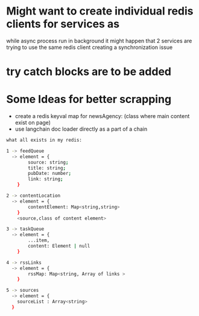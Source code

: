 # Might want to create individual redis clients for services as
while async process run in background it might happen that 2 services 
are trying to use the same redis client creating a synchronization issue


# try catch blocks are to be added

# Some Ideas for better scrapping
 - create a redis keyval map for newsAgency: (class where main content exist on page)
 - use langchain doc loader directly as a part of a chain

```bash
what all exists in my redis:

1 -> feedQueue 
  -> element = {
        source: string;
        title: string;
        pubDate: number;
        link: string;
    }

2 -> contentLocation
  -> element = {
        contentElement: Map<string,string>
    }  
    <source,class of content element>

3 -> taskQueue
  -> element = {
        ...item,
        content: Element | null
    }

4 -> rssLinks
  -> element = {
        rssMap: Map<string, Array of links >
    }

5 -> sources
  -> element = {
    sourceList : Array<string>
  }
```